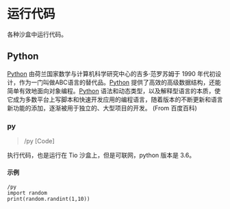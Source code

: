 # 运行代码

各种沙盒中运行代码。

## Python 

[Python](https://www.python.org/) 由荷兰国家数学与计算机科学研究中心的吉多·范罗苏姆于 1990 年代初设计，作为一门叫做ABC语言的替代品。[Python](https://www.python.org/) 提供了高效的高级数据结构，还能简单有效地面向对象编程。[Python](https://www.python.org/) 语法和动态类型，以及解释型语言的本质，使它成为多数平台上写脚本和快速开发应用的编程语言，随着版本的不断更新和语言新功能的添加，逐渐被用于独立的、大型项目的开发。
(From 百度百科)

### py

> /py [Code]

执行代码，也是运行在 Tio 沙盒上，但是可联网，python 版本是 3.6。

#### 示例
```
/py
import random
print(random.randint(1,10))
```
